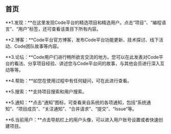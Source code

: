 ## 首页

**1.发现：**在这里发现Code平台的精选项目和精选用户。点击“项目”、“编程语言”、“用户”标签，还可查看该类目下所有内容。

**2.博客：**Code平台官方博客，发布Code平台功能更新、技术探讨、线下活动、Code团队故事等内容。

**3.论坛：**Code用户们进行畅所欲言交流的地方。您可以在此发表对Code平台的看法、分享项目经验、讲述您与Code平台间的故事，与其他会员进行深入互动等等。

**4.帮助：**如您在使用过程中有任何疑问，可在此进行查看。

**5.搜索：**支持项目搜索和用户搜索。

**5.通知：**点击“通知”图标，可查看来自系统的各项通知，包括“系统通知”、“项目成员”、“关注通知”、“合并请求”、“提交”、“Issue”等。

**6.当前用户：**点击导航栏上的用户头像，可以进入用户账号设置或者快速创建项目。